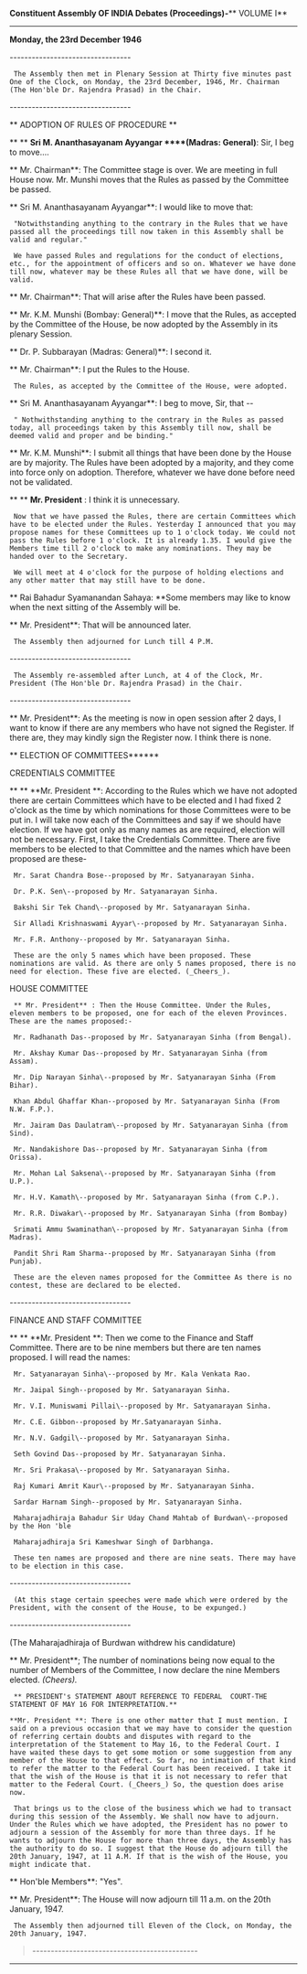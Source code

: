 **Constituent Assembly  OF INDIA Debates (Proceedings)-**** VOLUME I**

* * *

**Monday, the 23rd December 1946**

\---------------------------------

     The Assembly then met in Plenary Session at Thirty five minutes past One of the Clock, on Monday, the 23rd December, 1946, Mr. Chairman (The Hon'ble Dr. Rajendra Prasad) in the Chair.

\---------------------------------

** ADOPTION OF RULES OF PROCEDURE **

**    ** **Sri M. Ananthasayanam Ayyangar ****(Madras: General)**: Sir, I beg to move....

**     Mr. Chairman**: The Committee stage is over. We are meeting in full House now. Mr. Munshi moves that the Rules as passed by the Committee be passed.

**     Sri M. Ananthasayanam Ayyangar**: I would like to move that:

     "Notwithstanding anything to the contrary in the Rules that we have passed all the proceedings till now taken in this Assembly shall be valid and regular."

     We have passed Rules and regulations for the conduct of elections, etc., for the appointment of officers and so on. Whatever we have done till now, whatever may be these Rules all that we have done, will be valid.

**     Mr. Chairman**: That will arise after the Rules have been passed.

**     Mr. K.M. Munshi (Bombay: General)**: I move that the Rules, as accepted by the Committee of the House, be now adopted by the Assembly in its plenary Session.

**     Dr. P. Subbarayan (Madras: General)**: I second it.

**     Mr. Chairman**: I put the Rules to the House.

     The Rules, as accepted by the Committee of the House, were adopted.

**     Sri M. Ananthasayanam Ayyangar**: I beg to move, Sir, that --

     " Nothwithstanding anything to the contrary in the Rules as passed today, all proceedings taken by this Assembly till now, shall be deemed valid and proper and be binding."

**     Mr. K.M. Munshi**: I submit all things that have been done by the House are by majority. The Rules have been adopted by a majority, and they come into force only on adoption. Therefore, whatever we have done before need not be validated.

**     ** **Mr. President** : I think it is unnecessary.

     Now that we have passed the Rules, there are certain Committees which have to be elected under the Rules. Yesterday I announced that you may propose names for these Committees up to 1 o'clock today. We could not pass the Rules before 1 o'clock. It is already 1.35. I would give the Members time till 2 o'clock to make any nominations. They may be handed over to the Secretary.

     We will meet at 4 o'clock for the purpose of holding elections and any other matter that may still have to be done.

**     Rai Bahadur Syamanandan Sahaya: **Some members may like to know when the next sitting of the Assembly will be.

**     Mr. President**: That will be announced later.

     The Assembly then adjourned for Lunch till 4 P.M.

\---------------------------------

     The Assembly re-assembled after Lunch, at 4 of the Clock, Mr. President (The Hon'ble Dr. Rajendra Prasad) in the Chair.

\---------------------------------

**     Mr. President**: As the meeting is now in open session after 2 days, I want to know if there are any members who have not signed the Register. If there are, they may kindly sign the Register now. I think there is none.  
  
  

** ELECTION OF COMMITTEES******

 CREDENTIALS COMMITTEE

**     ** **Mr. President **: According to the Rules which we have not adopted there are certain Committees which have to be elected and I had fixed 2 o'clock as the time by which nominations for those Committees were to be put in. I will take now each of the Committees and say if we should have election. If we have got only as many names as are required, election will not be necessary. First, I take the Credentials Committee. There are five members to be elected to that Committee and the names which have been proposed are these-

     Mr. Sarat Chandra Bose--proposed by Mr. Satyanarayan Sinha.

     Dr. P.K. Sen\--proposed by Mr. Satyanarayan Sinha.

     Bakshi Sir Tek Chand\--proposed by Mr. Satyanarayan Sinha.

     Sir Alladi Krishnaswami Ayyar\--proposed by Mr. Satyanarayan Sinha.

     Mr. F.R. Anthony--proposed by Mr. Satyanarayan Sinha.

     These are the only 5 names which have been proposed. These nominations are valid. As there are only 5 names proposed, there is no need for election. These five are elected. (_Cheers_).

HOUSE  COMMITTEE

  
     ** Mr. President** : Then the House Committee. Under the Rules, eleven members to be proposed, one for each of the eleven Provinces. These are the names proposed:- 

     Mr. Radhanath Das--proposed by Mr. Satyanarayan Sinha (from Bengal).

     Mr. Akshay Kumar Das--proposed by Mr. Satyanarayan Sinha (from Assam).

     Mr. Dip Narayan Sinha\--proposed by Mr. Satyanarayan Sinha (From Bihar).

     Khan Abdul Ghaffar Khan--proposed by Mr. Satyanarayan Sinha (From N.W. F.P.).

     Mr. Jairam Das Daulatram\--proposed by Mr. Satyanarayan Sinha (from Sind).

     Mr. Nandakishore Das--proposed by Mr. Satyanarayan Sinha (from Orissa).

     Mr. Mohan Lal Saksena\--proposed by Mr. Satyanarayan Sinha (from U.P.).

     Mr. H.V. Kamath\--proposed by Mr. Satyanarayan Sinha (from C.P.).

     Mr. R.R. Diwakar\--proposed by Mr. Satyanarayan Sinha (from Bombay)

     Srimati Ammu Swaminathan\--proposed by Mr. Satyanarayan Sinha (from Madras).

     Pandit Shri Ram Sharma--proposed by Mr. Satyanarayan Sinha (from Punjab).

     These are the eleven names proposed for the Committee As there is no contest, these are declared to be elected.

\---------------------------------



FINANCE AND STAFF COMMITTEE

**     ** **Mr. President **: Then we come to the Finance and Staff Committee. There are to be nine members but there are ten names proposed. I will read the names:

     Mr. Satyanarayan Sinha\--proposed by Mr. Kala Venkata Rao.

     Mr. Jaipal Singh--proposed by Mr. Satyanarayan Sinha.

     Mr. V.I. Muniswami Pillai\--proposed by Mr. Satyanarayan Sinha.

     Mr. C.E. Gibbon--proposed by Mr.Satyanarayan Sinha.

     Mr. N.V. Gadgil\--proposed by Mr. Satyanarayan Sinha.

     Seth Govind Das--proposed by Mr. Satyanarayan Sinha.

     Mr. Sri Prakasa\--proposed by Mr. Satyanarayan Sinha.

     Raj Kumari Amrit Kaur\--proposed by Mr. Satyanarayan Sinha.

     Sardar Harnam Singh--proposed by Mr. Satyanarayan Sinha.

     Maharajadhiraja Bahadur Sir Uday Chand Mahtab of Burdwan\--proposed by the Hon 'ble       

     Maharajadhiraja Sri Kameshwar Singh of Darbhanga.

     These ten names are proposed and there are nine seats. There may have to be election in this case.

\---------------------------------

     (At this stage certain speeches were made which were ordered by the President, with the consent of the House, to be expunged.)

\---------------------------------

(The Maharajadhiraja of Burdwan withdrew his candidature)

**     Mr. President**; The number of nominations being now equal to the number of Members of the Committee, I now declare the nine Members elected. _(Cheers)._ 

     ** PRESIDENT's STATEMENT ABOUT REFERENCE TO FEDERAL  COURT-THE STATEMENT OF MAY 16 FOR INTERPRETATION.**

    **Mr. President **: There is one other matter that I must mention. I said on a previous occasion that we may have to consider the question of referring certain doubts and disputes with regard to the interpretation of the Statement to May 16, to the Federal Court. I have waited these days to get some motion or some suggestion from any member of the House to that effect. So far, no intimation of that kind to refer the matter to the Federal Court has been received. I take it that the wish of the House is that it is not necessary to refer that matter to the Federal Court. (_Cheers_) So, the question does arise now.

     That brings us to the close of the business which we had to transact during this session of the Assembly. We shall now have to adjourn. Under the Rules which we have adopted, the President has no power to adjourn a session of the Assembly for more than three days. If he wants to adjourn the House for more than three days, the Assembly has the authority to do so. I suggest that the House do adjourn till the 20th January, 1947, at 11 A.M. If that is the wish of the House, you might indicate that.

**     Hon'ble Members**: "Yes".

**     Mr. President**: The House will now adjourn till 11 a.m. on the 20th January, 1947.

     The Assembly then adjourned till Eleven of the Clock, on Monday, the 20th January, 1947.

> \---------------------------------------------  
  
---  
  


